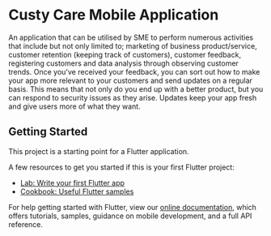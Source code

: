 # Custy Care Mobile Application

An application that can be utilised by SME to perform numerous activities that include but not only limited to; marketing of business product/service, customer retention (keeping track of customers), customer feedback, registering customers and data analysis through observing customer trends. Once you've received your feedback, you can sort out how to make your app more relevant to your customers and send updates on a regular basis. This means that not only do you end up with a better product, but you can respond to security issues as they arise. Updates keep your app fresh and give users more of what they want.

## Getting Started

This project is a starting point for a Flutter application.

A few resources to get you started if this is your first Flutter project:

- [Lab: Write your first Flutter app](https://flutter.dev/docs/get-started/codelab)
- [Cookbook: Useful Flutter samples](https://flutter.dev/docs/cookbook)

For help getting started with Flutter, view our
[online documentation](https://flutter.dev/docs), which offers tutorials,
samples, guidance on mobile development, and a full API reference.
